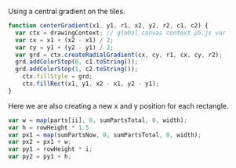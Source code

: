 Using a central gradient on the tiles.

```js
function centerGradient(x1, y1, r1, x2, y2, r2, c1, c2) {
  var ctx = drawingContext; // global canvas context p5.js var
  var cx = x1 + (x2 - x1) / 2;
  var cy = y1 + (y2 - y1) / 2;
  var grd = ctx.createRadialGradient(cx, cy, r1, cx, cy, r2);
  grd.addColorStop(0, c1.toString());
  grd.addColorStop(1, c2.toString());
	ctx.fillStyle = grd;
	ctx.fillRect(x1, y1, x2 - x1, y2 - y1);
}

```

Here we are also creating a new x and y position for each rectangle.

```js
var w = map(parts[ii], 0, sumPartsTotal, 0, width);
var h = rowHeight * 1.5
var px1 = map(sumPartsNow, 0, sumPartsTotal, 0, width);
var px2 = px1 + w;
var py1 = rowHeight * i;
var py2 = py1 + h;
```
